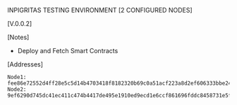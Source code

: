 INPIGRITAS TESTING ENVIRONMENT [2 CONFIGURED NODES]

[V.0.0.2]

[Notes]
- Deploy and Fetch Smart Contracts 

[Addresses]


	Node1:	fee86e72552d4ff28e5c5d14b4703418f8182320b69c0a51acf223a8d2ef606333bbe24bce405350be4bcd6b743ae12f
	Node2:	9ef6290d745dc41ec411c474b4417de495e1910ed9ecd1e6ccf861696fddc8458731e5f49db45973355564ed6926c23d

